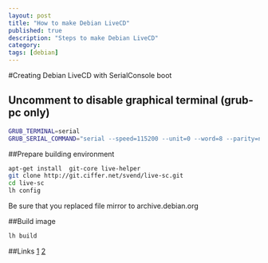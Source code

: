 ```yaml
---
layout: post
title: "How to make Debian LiveCD"
published: true
description: "Steps to make Debian LiveCD"
category: 
tags: [debian]
---
```

#Creating Debian LiveCD with SerialConsole boot


## Uncomment to disable graphical terminal (grub-pc only)

```bash
GRUB_TERMINAL=serial
GRUB_SERIAL_COMMAND="serial --speed=115200 --unit=0 --word=8 --parity=no --stop=1"
```

##Prepare building environment

```bash
apt-get install  git-core live-helper
git clone http://git.ciffer.net/svend/live-sc.git
cd live-sc
lh config
```

Be sure that you replaced file mirror to archive.debian.org

##Build image

```bash
lh build
```


##Links
[1](http://svend.ciffer.net/tech/livesc/)
[2](https://help.ubuntu.com/community/SerialConsoleHowto)

